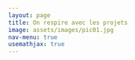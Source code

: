```yaml
---
layout: page
title: On respire avec les projets 
image: assets/images/pic01.jpg
nav-menu: true
usemathjax: true 
---
```




